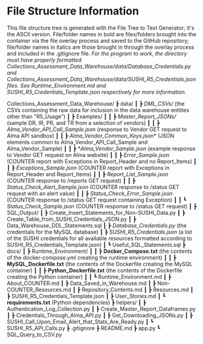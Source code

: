 # File Structure Information
This file structure tree is generated with the File Tree to Text Generator; it's the ASCII version. File/folder names in bold are files/folders brought into the container via the file overlay process and saved to the GitHub repository; file/folder names in italics are those brought in through the overlay process and included in the .gitignore file.
*For the program to work, the directory must have properly formatted Collections_Assessment_Data_Warehouse/data/Database_Credentials.py and Collections_Assessment_Data_Warehouse/data/SUSHI_R5_Credentials.json files. See Runtime_Environment.md and SUSHI_R5_Credentials_Template.json respectively for more information.*

Collections_Assessment_Data_Warehouse/
┣ data/
┃ ┣ *DML_CSVs/* (the CSVs containing the raw data for inclusion in the data warehouse entities other than "R5_Usage")
┃ ┣ Examples/
┃ ┃ ┣ *Master_Report_JSONs/* (sample DR, IR, PR, and TR from a selection of vendors)
┃ ┃ ┣ *Alma_Vendor_API_Call_Sample.json* (response to Vendor GET request to Alma API sandbox)
┃ ┃ ┣ *Alma_Vendor_Common_Keys.json** (JSON elements common to Alma_Vendor_API_Call_Sample and Alma_Vendor_Sample)
┃ ┃ ┣ **Alma_Vendor_Sample.json* (example response to Vendor GET request on Alma website)
┃ ┃ ┣ *Error_Sample.json* (COUNTER report with Exceptions in Report_Header and no Report_Items)
┃ ┃ ┣ *Exceptions_Sample.json* (COUNTER report with Exceptions in Report_Header and Report_Items)
┃ ┃ ┣ *Report_List_Sample.json* (COUNTER response to /reports GET request)
┃ ┃ ┣ *Status_Check_Alert_Sample.json* (COUNTER response to /status GET request with an alert value)
┃ ┃ ┣ *Status_Check_Error_Sample.json* (COUNTER response to /status GET request containing Exception)
┃ ┃ ┗ *Status_Check_Sample.json* (COUNTER response to /status GET request)
┃ ┣ SQL_Output/
┃ ┣ Create_Insert_Statements_for_Non-SUSHI_Data.py
┃ ┣ Create_Table_from_SUSHI_Credentials_JSON.py
┃ ┣ Data_Warehouse_DDL_Statements.sql
┃ ┣ *Database_Credentials.py* (the credentials for the MySQL database)
┃ ┣ *SUSHI_R5_Credentials.json* (a list of the SUSHI credentials for all available resources formatted according to SUSHI_R5_Credentials_Template.json)
┃ ┗ Useful_SQL_Statements.sql
┣ docs/
┃ ┣ Runtime_Environment/
┃ ┃ ┣ **Docker_Compose.txt** (the contents of the docker-compose.yml creating the runtime environment)
┃ ┃ ┣ **MySQL_Dockerfile.txt** (the contents of the Dockerfile creating the MySQL container)
┃ ┃ ┣ **Python_Dockerfile.txt** (the contents of the Dockerfile creating the Python container)
┃ ┃ ┗ Runtime_Environment.md
┃ ┣ About_COUNTER.md
┃ ┣ Data_Saved_in_Warehouse.md
┃ ┣ Non-COUNTER_Resources.md
┃ ┣ Repository_Contents.md
┃ ┣ Resources.md
┃ ┣ SUSHI_R5_Credentials_Template.json
┃ ┣ User_Stories.md
┃ ┗ **requirements.txt** (Python dependencies)
┣ helpers/
┃ ┣ Authentication_Log_Collection.py
┃ ┣ Create_Master_Report_Dataframes.py
┃ ┣ Credentials_Through_Alma_API.py
┃ ┣ Get_Downloading_JSONs.py
┃ ┣ SUSHI_Call_Upon_Email_Alert_that_Stats_Are_Ready.py
┃ ┗ SUSHI_R5_API_Calls.py
┣ .gitignore
┣ README.md
┣ app.py
┗ SQL_Query_to_CSV.py